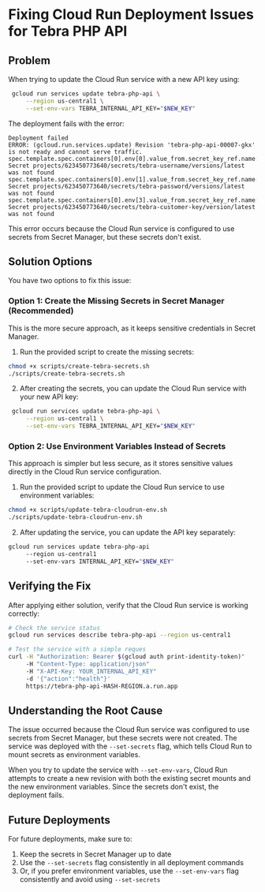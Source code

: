 # Fixing Cloud Run Deployment Issues for Tebra PHP API

## Problem

When trying to update the Cloud Run service with a new API key using:

```bash
 gcloud run services update tebra-php-api \
     --region us-central1 \
     --set-env-vars TEBRA_INTERNAL_API_KEY="$NEW_KEY"
```

The deployment fails with the error:

```
Deployment failed
ERROR: (gcloud.run.services.update) Revision 'tebra-php-api-00007-gkx' is not ready and cannot serve traffic.
spec.template.spec.containers[0].env[0].value_from.secret_key_ref.name: Secret projects/623450773640/secrets/tebra-username/versions/latest was not found
spec.template.spec.containers[0].env[1].value_from.secret_key_ref.name: Secret projects/623450773640/secrets/tebra-password/versions/latest was not found
spec.template.spec.containers[0].env[3].value_from.secret_key_ref.name: Secret projects/623450773640/secrets/tebra-customer-key/version/latest was not found
```

This error occurs because the Cloud Run service is configured to use secrets from Secret Manager, but these secrets don't exist.

## Solution Options

You have two options to fix this issue:

### Option 1: Create the Missing Secrets in Secret Manager (Recommended)

This is the more secure approach, as it keeps sensitive credentials in Secret Manager.

1. Run the provided script to create the missing secrets:

```bash
chmod +x scripts/create-tebra-secrets.sh
./scripts/create-tebra-secrets.sh
```

2. After creating the secrets, you can update the Cloud Run service with your new API key:

```bash
 gcloud run services update tebra-php-api \
     --region us-central1 \
     --set-env-vars TEBRA_INTERNAL_API_KEY="$NEW_KEY"
```

### Option 2: Use Environment Variables Instead of Secrets

This approach is simpler but less secure, as it stores sensitive values directly in the Cloud Run service configuration.

1. Run the provided script to update the Cloud Run service to use environment variables:

```bash
chmod +x scripts/update-tebra-cloudrun-env.sh
./scripts/update-tebra-cloudrun-env.sh
```

2. After updating the service, you can update the API key separately:

```bash
gcloud run services update tebra-php-api
     --region us-central1
     --set-env-vars INTERNAL_API_KEY="$NEW_KEY"
```

## Verifying the Fix

After applying either solution, verify that the Cloud Run service is working correctly:

```bash
# Check the service status
gcloud run services describe tebra-php-api --region us-central1

# Test the service with a simple reques
curl -H "Authorization: Bearer $(gcloud auth print-identity-token)"
     -H "Content-Type: application/json"
     -H "X-API-Key: YOUR_INTERNAL_API_KEY"
     -d '{"action":"health"}'
     https://tebra-php-api-HASH-REGION.a.run.app
```

## Understanding the Root Cause

The issue occurred because the Cloud Run service was configured to use secrets from Secret Manager, but these secrets were not created. The service was deployed with the `--set-secrets` flag, which tells Cloud Run to mount secrets as environment variables.

When you try to update the service with `--set-env-vars`, Cloud Run attempts to create a new revision with both the existing secret mounts and the new environment variables. Since the secrets don't exist, the deployment fails.

## Future Deployments

For future deployments, make sure to:

1. Keep the secrets in Secret Manager up to date
2. Use the `--set-secrets` flag consistently in all deployment commands
3. Or, if you prefer environment variables, use the `--set-env-vars` flag consistently and avoid using `--set-secrets`
